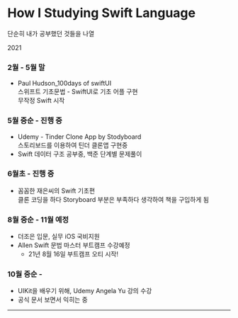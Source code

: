 # How I Studying Swift Language
단순히 내가 공부했던 것들을 나열

2021

### 2월 - 5월 말   
- Paul Hudson_100days of swiftUI   
스위프트 기초문법 - SwiftUI로 기초 어플 구현   
무작정 Swift 시작

### 5월 중순 - 진행 중
- Udemy - Tinder Clone App by Stodyboard   
스토리보드를 이용하여 틴더 클론앱 구현중   
- Swift 데이터 구조 공부중, 백준 단계별 문제풀이

### 6월초 - 진행 중
- 꼼꼼한 재은씨의 Swift 기초편   
클론 코딩을 하다 Storyboard 부분은 부족하다 생각하여 책을 구입하게 됨

### 8월 중순 - 11월 예정
- 더조은 입문, 실무 iOS 국비지원
- Allen Swift 문법 마스터 부트캠프 수강예정
  + 21년 8월 16일 부트캠프 오티 시작!   
   
### 10월 중순 - 
- UIKit을 배우기 위해, Udemy Angela Yu 강의 수강
- 공식 문서 보면서 익히는 중
   
***
